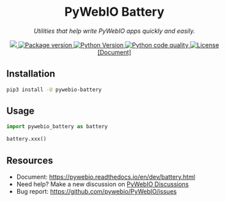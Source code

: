 <h1 align="center" name="pywebio-en">PyWebIO Battery</h1>
<p align="center">
    <em>Utilities that help write PyWebIO apps quickly and easily.</em>
</p>
<p align="center">
    <a href="https://codecov.io/gh/wang0618/pywebio-battery">
        <img src="https://codecov.io/gh/wang0618/pywebio-battery/branch/master/graph/badge.svg?token=mSKUYxL5d1"/>
    </a>
    <a href="https://pypi.org/project/pywebio-battery/">
        <img src="https://img.shields.io/pypi/v/pywebio-battery?colorB=brightgreen" alt="Package version">
    </a>
    <a href="https://pypi.org/project/pywebio-battery/">
        <img src="https://img.shields.io/badge/python->%3D%203.5.2-brightgreen" alt="Python Version">
    </a>
    <a href="https://lgtm.com/projects/g/wang0618/pywebio-battery/context:python">
        <img src="https://img.shields.io/lgtm/grade/python/github/wang0618/pywebio-battery.svg?colorB=brightgreen" alt="Python code quality">
    </a>
    <a href="https://github.com/wang0618/pywebio-battery/blob/master/LICENSE">
        <img src="https://img.shields.io/github/license/wang0618/pywebio-battery.svg" alt="License">
    </a>
    <br/>
    <a href="https://pywebio.readthedocs.io/en/dev/battery.html">[Document]</a>
</p>


## Installation

```bash
pip3 install -U pywebio-battery
```

## Usage

```python
import pywebio_battery as battery

battery.xxx()
```

## Resources
 
 - Document: https://pywebio.readthedocs.io/en/dev/battery.html
 - Need help? Make a new discussion on [PyWebIO Discussions](https://github.com/pywebio/PyWebIO/discussions)
 - Bug report: https://github.com/pywebio/PyWebIO/issues